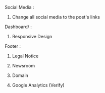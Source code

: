 Social Media :
1. Change all social media to the poet's links

Dashboard/ :
1. Responsive Design

Footer :
1. Legal Notice
2. Newsroom

1. Domain
2. Google Analytics (Verify)